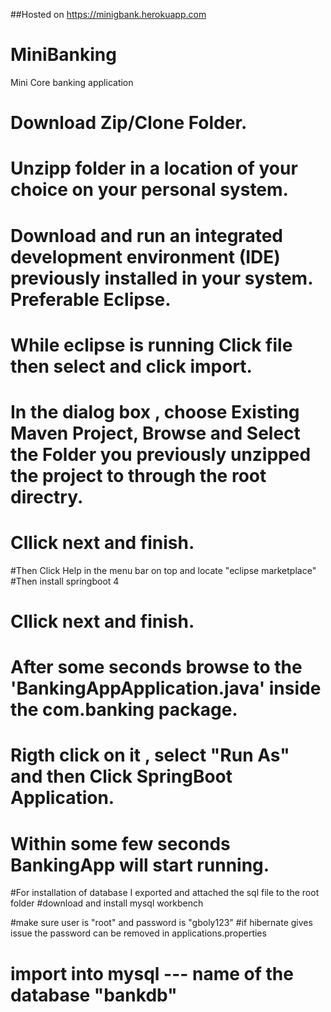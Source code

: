 ##Hosted on https://minigbank.herokuapp.com
# MiniBanking
Mini Core banking application

# Download Zip/Clone Folder.

# Unzipp folder in a location of your choice on your personal system.

# Download and run an integrated development environment (IDE)  previously installed in your system. Preferable Eclipse.

# While eclipse is running Click file then select and click import. 

# In the dialog box , choose Existing Maven Project, Browse and  Select the Folder you previously unzipped the project to through the root directry.
# Cllick next and finish. 

#Then Click Help in the menu bar on top and locate "eclipse marketplace"
#Then install springboot 4


# Cllick next and finish. 

# After some seconds browse to the 'BankingAppApplication.java' inside the com.banking package.


# Rigth click on it , select "Run As"  and then Click SpringBoot Application.

# Within some few seconds BankingApp will start running. 

#For installation of database I exported and attached the sql file to the root folder
#download and install mysql workbench 

#make sure user is "root" and password is "gboly123" 
#if hibernate gives issue the password can be removed in applications.properties

# import into mysql --- name of the database "bankdb"
